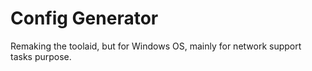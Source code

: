 # Config Generator
Remaking the toolaid, but for Windows OS, mainly for network support tasks purpose. 
